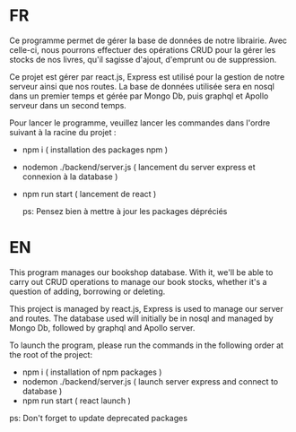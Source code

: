 
  # FR

Ce programme permet de gérer la base de données de notre librairie. Avec celle-ci, nous pourrons effectuer des opérations CRUD pour la gérer les stocks de nos livres, qu'il sagisse d'ajout, d'emprunt ou de suppression.

Ce projet est gérer par react.js, Express est utilisé pour la gestion de notre serveur ainsi que nos routes. La base de données utilisée sera en nosql dans un premier temps et gérée par Mongo Db, puis graphql et Apollo serveur dans un second temps.

Pour lancer le programme, veuillez lancer les commandes dans l'ordre suivant à la racine du projet :

- npm i ( installation des packages npm )
- nodemon ./backend/server.js ( lancement du server express et connexion à la database )
- npm run start ( lancement de react )

  ps: Pensez bien à mettre à jour les packages dépréciés

# EN

This program manages our bookshop database. With it, we'll be able to carry out CRUD operations to manage our book stocks, whether it's a question of adding, borrowing or deleting.

This project is managed by react.js, Express is used to manage our server and routes. The database used will initially be in nosql and managed by Mongo Db, followed by graphql and Apollo server.

To launch the program, please run the commands in the following order at the root of the project:

- npm i ( installation of npm packages )
- nodemon ./backend/server.js ( launch server express and connect to database )
- npm run start ( react launch )

ps: Don't forget to update deprecated packages

